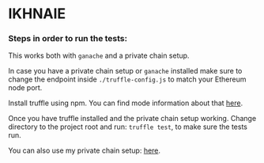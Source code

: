 # IKHNAIE

### Steps in order to run the tests: 

This works both with ``ganache`` and a private chain setup.

In case you have a private chain setup or ``ganache`` installed make sure to change the 
endpoint inside ``./truffle-config.js`` to match your Ethereum node port.

Install truffle using npm. You can find mode information about that [here](https://truffleframework.com/docs/truffle/getting-started/installation).

Once you have truffle installed and the private chain setup working. Change directory to the project root and run: 
``truffle test``, to make sure the tests run.

You can also use my private chain setup: [here](https://github.com/CosminNechifor/private-chain-setup).




